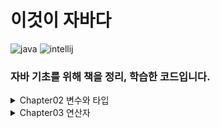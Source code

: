 # 이것이 자바다

![java](https://img.shields.io/badge/Java-24.0.1-blue)
![intellij](https://img.shields.io/badge/IntelliJ%20IDEA%20Community%20Edition-2025.1-lightslategray)

### 자바 기초를 위해 책을 정리, 학습한 코드입니다.

<details>
  <summary>
    Chapter02 변수와 타입
  </summary>

  ___
  &nbsp;&nbsp;&nbsp;&nbsp;&nbsp;2.1 변수 선언
  
  &nbsp;&nbsp;&nbsp;&nbsp;&nbsp;[변수 초기화](https://github.com/w00lam/this-is-java/blob/master/src/ch02/sec01/VariableInitializationExample.java)
  &nbsp;&nbsp;&nbsp;&nbsp;&nbsp;[변수 활용](https://github.com/w00lam/this-is-java/blob/master/src/ch02/sec01/VariableUseExample.java)
  &nbsp;&nbsp;&nbsp;&nbsp;&nbsp;[변수 교환](https://github.com/w00lam/this-is-java/blob/master/src/ch02/sec01/VariableExchangeExample.java)
  ___
  &nbsp;&nbsp;&nbsp;&nbsp;&nbsp;2.2 정수 타입

  &nbsp;&nbsp;&nbsp;&nbsp;&nbsp;[다양한 정수 리터럴](https://github.com/w00lam/this-is-java/blob/master/src/ch02/sec02/IntegerLiteralExample.java)
  &nbsp;&nbsp;&nbsp;&nbsp;&nbsp;[Byte 타입](https://github.com/w00lam/this-is-java/blob/master/src/ch02/sec02/ByteExample.java)
  &nbsp;&nbsp;&nbsp;&nbsp;&nbsp;[Long 타입](https://github.com/w00lam/this-is-java/blob/master/src/ch02/sec02/LongExample.java)
  ___
  &nbsp;&nbsp;&nbsp;&nbsp;&nbsp;2.3 문자 타입

  &nbsp;&nbsp;&nbsp;&nbsp;&nbsp;[Char 타입](https://github.com/w00lam/this-is-java/blob/master/src/ch02/sec03/CharExample.java)
  ___
  &nbsp;&nbsp;&nbsp;&nbsp;&nbsp;2.4 실수 타입

  &nbsp;&nbsp;&nbsp;&nbsp;&nbsp;[Float 타입 & Double 타입](https://github.com/w00lam/this-is-java/blob/master/src/ch02/sec04/FloatDoubleExample.java)
  ___
  &nbsp;&nbsp;&nbsp;&nbsp;&nbsp;2.5 논리 타입
  
  &nbsp;&nbsp;&nbsp;&nbsp;&nbsp;[Boolean 타입](https://github.com/w00lam/this-is-java/blob/master/src/ch02/sec05/BooleanExample.java)
  ___
  &nbsp;&nbsp;&nbsp;&nbsp;&nbsp;2.6 문자열 타입
  
  &nbsp;&nbsp;&nbsp;&nbsp;&nbsp;[이스케이프 문자 사용](https://github.com/w00lam/this-is-java/blob/master/src/ch02/sec06/StringExample.java)
  &nbsp;&nbsp;&nbsp;&nbsp;&nbsp;[텍스트 블록 문법](https://github.com/w00lam/this-is-java/blob/master/src/ch02/sec06/TextBlockExample.java)
  ___
  &nbsp;&nbsp;&nbsp;&nbsp;&nbsp;2.7 자동 타입 변환
  
  &nbsp;&nbsp;&nbsp;&nbsp;&nbsp;[자동 변환](https://github.com/w00lam/this-is-java/blob/master/src/ch02/sec07/PromotionExample.java)
  ___
  &nbsp;&nbsp;&nbsp;&nbsp;&nbsp;2.8 강제 타입 변환

  &nbsp;&nbsp;&nbsp;&nbsp;&nbsp;[강제 변환](https://github.com/w00lam/this-is-java/blob/master/src/ch02/sec08/CastingExample.java)
  ___
  &nbsp;&nbsp;&nbsp;&nbsp;&nbsp;2.9 연산식에서 자동 타입 변환
  
  &nbsp;&nbsp;&nbsp;&nbsp;&nbsp;[자동 타입 변환](https://github.com/w00lam/this-is-java/blob/master/src/ch02/sec09/OperationPromotionExample.java)
  &nbsp;&nbsp;&nbsp;&nbsp;&nbsp;[결합 연산](https://github.com/w00lam/this-is-java/blob/master/src/ch02/sec09/StringConcatExample.java)
  ___
  &nbsp;&nbsp;&nbsp;&nbsp;&nbsp;2.10 문자열을 기본 타입으로 변환
  
  &nbsp;&nbsp;&nbsp;&nbsp;&nbsp;[타입 변환](https://github.com/w00lam/this-is-java/blob/master/src/ch02/sec10/PrimitiveAndStringConversionExample.java)
  ___
  &nbsp;&nbsp;&nbsp;&nbsp;&nbsp;2.11 변수 사용 범위
  
  &nbsp;&nbsp;&nbsp;&nbsp;&nbsp;[사용 범위 예제](https://github.com/w00lam/this-is-java/blob/master/src/ch02/sec11/VariableScopeExample.java)
  ___
  &nbsp;&nbsp;&nbsp;&nbsp;&nbsp;2.12 콘솔로 변수값 출력
  
  &nbsp;&nbsp;&nbsp;&nbsp;&nbsp;[형식 문자열](https://github.com/w00lam/this-is-java/blob/master/src/ch02/sec12/PrintExample.java)
  ___
  &nbsp;&nbsp;&nbsp;&nbsp;&nbsp;2.13 키보드 입력 데이터를 변수에 저장
  
  &nbsp;&nbsp;&nbsp;&nbsp;&nbsp;[Scanner](https://github.com/w00lam/this-is-java/blob/master/src/ch02/sec13/ScannerExample.java)
  ___
</details>
<details>
  <summary>
    Chapter03 연산자
  </summary>
  
  ___
</details>
